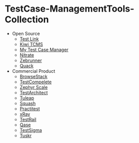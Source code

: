 # TestCase-ManagementTools-Collection

- Open Source
  - [Test Link]((https://testcafe.io/))
  - [Kiwi TCMS]((https://kiwitcms.org/))
  - [My Test Case Manager]((https://github.com/DataResearchLabs/my_test_case_manager))
  - [Nitrate]((https://nitrate.readthedocs.io/en/latest/))
  - [Zebrunner]((https://zebrunner.github.io/community-edition/))
  - [Quack]((https://github.com/greatbit/quack))
- Commercial Product
  - [BrowseStack]((https://www.browserstack.com/test-management)https://www.browserstack.com/test-management)
  - [TestCompelete]((https://smartbear.com/product/testcomplete/)https://smartbear.com/product/testcomplete/)
  - [Zephyr Scale]((https://smartbear.com/test-management/zephyr-scale/))
  - [TestArchitect]((https://www.testarchitect.com/)https://www.testarchitect.com/)
  - [Tuleap]((https://www.tuleap.org/)https://www.tuleap.org/)
  - [Squash]((https://www.squashtest.com/squash?lang=en)https://www.squashtest.com/squash?lang=en)
  - [Practitest]((https://www.practitest.com/)https://www.practitest.com/)
  - [xRay]((https://www.getxray.app/)https://www.getxray.app/)
  - [TestRail]((https://www.testrail.com/)https://www.testrail.com/)
  - [Qase]((https://qase.io/)https://qase.io/)
  - [TestSigma]((https://testsigma.com/)https://testsigma.com/)
  - [Tuskr]((https://tuskr.app/)https://tuskr.app/)
